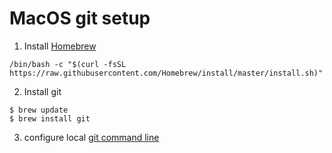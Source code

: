 # MacOS git setup

1) Install [Homebrew](https://brew.sh)

```
/bin/bash -c "$(curl -fsSL https://raw.githubusercontent.com/Homebrew/install/master/install.sh)"
```

2) Install git 
```
$ brew update
$ brew install git
```

3) configure local [git command line](cli.md)
